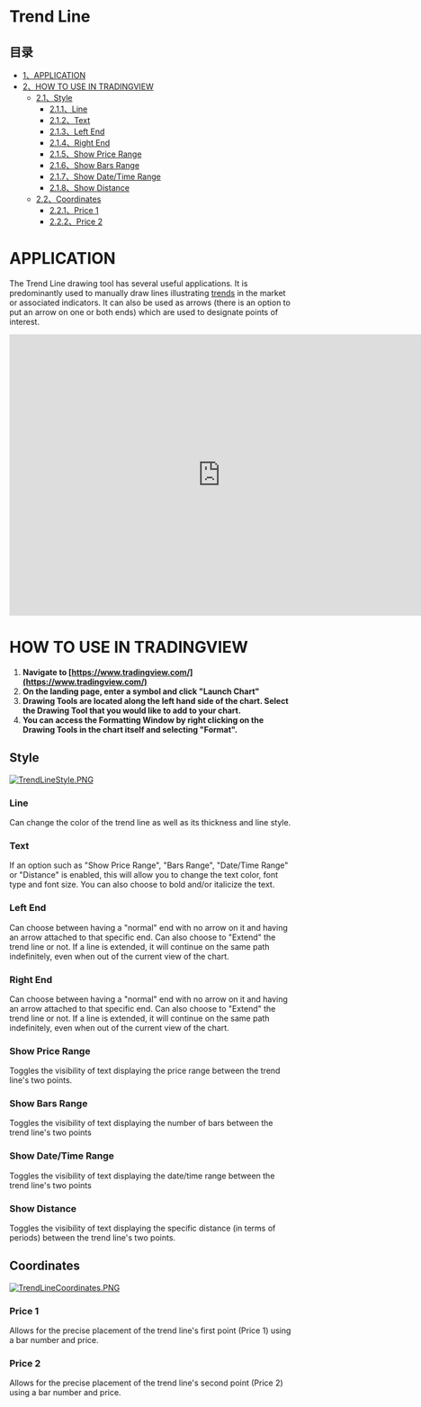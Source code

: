 # Trend Line

## 目录

-   [1、APPLICATION](#APPLICATION)
-   [2、HOW TO USE IN TRADINGVIEW](#HOW_TO_USE_IN_TRADINGVIEW)
    -   [2.1、Style](#Style)
        -   [2.1.1、Line](#Line)
        -   [2.1.2、Text](#Text)
        -   [2.1.3、Left End](#Left_End)
        -   [2.1.4、Right End](#Right_End)
        -   [2.1.5、Show Price Range](#Show_Price_Range)
        -   [2.1.6、Show Bars Range](#Show_Bars_Range)
        -   [2.1.7、Show Date/Time Range](#Show_Date.2FTime_Range)
        -   [2.1.8、Show Distance](#Show_Distance)
    -   [2.2、Coordinates](#Coordinates)
        -   [2.2.1、Price 1](#Price_1)
        -   [2.2.2、Price 2](#Price_2)

# APPLICATION

The Trend Line drawing tool has several useful applications. It is predominantly used to manually draw lines illustrating  [trends](https://www.tradingview.com/wiki/Market_Trend "Market Trend")  in the market or associated indicators. It can also be used as arrows (there is an option to put an arrow on one or both ends) which are used to designate points of interest.

<iframe src="https://www.tradingview.com/embed/yVg022Xx/" frameborder="0" width="750" height="500"></iframe>

# HOW TO USE IN TRADINGVIEW

1.  **Navigate to  [https://www.tradingview.com/](https://www.tradingview.com/)**
2.  **On the landing page, enter a symbol and click "Launch Chart"**
3.  **Drawing Tools are located along the left hand side of the chart. Select the Drawing Tool that you would like to add to your chart.**
4.  **You can access the Formatting Window by right clicking on the Drawing Tools in the chart itself and selecting "Format".**

## Style

[![TrendLineStyle.PNG](https://wiki-pics.tradingview.com/tv/public/e/eb/TrendLineStyle.PNG)](https://www.tradingview.com/wiki/File:TrendLineStyle.PNG)

### Line

Can change the color of the trend line as well as its thickness and line style.

### Text

If an option such as "Show Price Range", "Bars Range", "Date/Time Range" or "Distance" is enabled, this will allow you to change the text color, font type and font size. You can also choose to bold and/or italicize the text.

### Left End

Can choose between having a "normal" end with no arrow on it and having an arrow attached to that specific end. Can also choose to "Extend" the trend line or not. If a line is extended, it will continue on the same path indefinitely, even when out of the current view of the chart.

### Right End

Can choose between having a "normal" end with no arrow on it and having an arrow attached to that specific end. Can also choose to "Extend" the trend line or not. If a line is extended, it will continue on the same path indefinitely, even when out of the current view of the chart.

### Show Price Range

Toggles the visibility of text displaying the price range between the trend line's two points.

### Show Bars Range

Toggles the visibility of text displaying the number of bars between the trend line's two points

### Show Date/Time Range

Toggles the visibility of text displaying the date/time range between the trend line's two points

### Show Distance

Toggles the visibility of text displaying the specific distance (in terms of periods) between the trend line's two points.

## Coordinates

[![TrendLineCoordinates.PNG](https://wiki-pics.tradingview.com/tv/public/4/43/TrendLineCoordinates.PNG)](https://www.tradingview.com/wiki/File:TrendLineCoordinates.PNG)

### Price 1

Allows for the precise placement of the trend line's first point (Price 1) using a bar number and price.

### Price 2

Allows for the precise placement of the trend line's second point (Price 2) using a bar number and price.